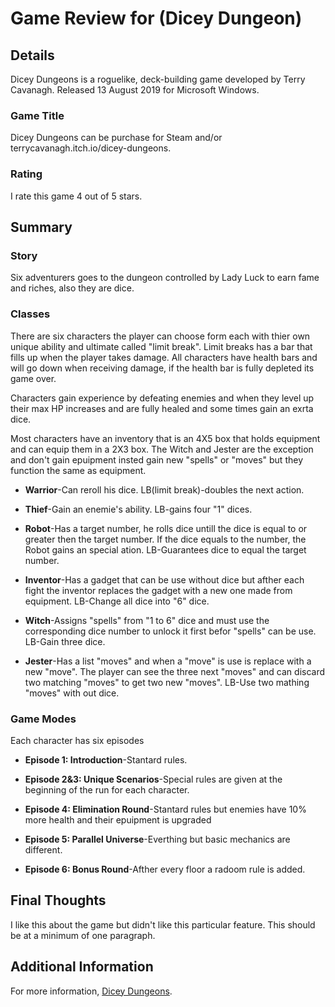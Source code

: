 # Game Review for (Dicey Dungeon)

## Details
Dicey Dungeons is a roguelike, deck-building game developed by Terry Cavanagh. Released 13 August 2019 for Microsoft Windows.

### Game Title
Dicey Dungeons can be purchase for Steam and/or terrycavanagh.itch.io/dicey-dungeons.

### Rating
I rate this game 4 out of 5 stars.

## Summary
### Story
Six adventurers goes to the dungeon controlled by Lady Luck to earn fame and riches, also they are dice.

### Classes
There are six characters the player can choose form each with thier own unique ability and ultimate called "limit break". Limit breaks has a bar that fills up when the player takes damage. All characters have health bars and will go down when receiving damage, if the health bar is fully depleted its game over. 

Characters gain experience by defeating enemies and when they level up their max HP increases and are fully healed and some times gain an exrta dice.

Most characters have an inventory that is an 4X5 box that holds equipment and can equip them in a 2X3 box. The Witch and Jester are the exception and don't gain epuipment insted gain new "spells" or "moves" but they function the same as equipment. 

* **Warrior**-Can reroll his dice. LB(limit break)-doubles the next action.

* **Thief**-Gain an enemie's ability. LB-gains four "1" dices.

* **Robot**-Has a target number, he rolls dice untill the dice is equal to or greater then the target number. If the dice equals to the number, the Robot gains an special ation. LB-Guarantees dice to equal the target number.

* **Inventor**-Has a gadget that can be use without dice but afther each fight the inventor replaces the gadget with a new one made from equipment. LB-Change all dice into "6" dice.

* **Witch**-Assigns "spells" from "1 to 6" dice and must use the corresponding dice number to unlock it first befor "spells" can be use. LB-Gain three dice.

* **Jester**-Has a list "moves" and when a "move" is use is replace with a new "move". The player can see the three next "moves" and can discard two matching "moves" to get two new "moves". LB-Use two mathing "moves" with out dice.

### Game Modes
Each character has six episodes

* **Episode 1: Introduction**-Stantard rules.

* **Episode 2&3: Unique Scenarios**-Special rules are given at the beginning of the run for each character.

* **Episode 4: Elimination Round**-Stantard rules but enemies have 10% more health and their epuipment is upgraded 

* **Episode 5: Parallel Universe**-Everthing but basic mechanics are different.

* **Episode 6: Bonus Round**-Afther every floor a radoom rule is added. 

## Final Thoughts
I like this about the game but didn't like this particular feature. This should be at a minimum of one paragraph.

## Additional Information
For more information, [Dicey Dungeons](https://terrycavanagh.itch.io/dicey-dungeons).
